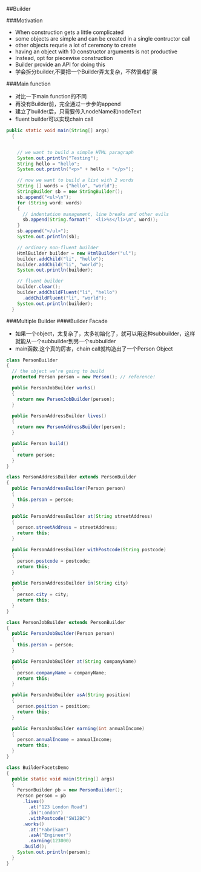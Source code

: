 ##Builder

###Motivation
- When construction gets a little complicated
- some objects are simple and can be created in a single contructor call
- other objects requrie a lot of ceremony to create
- having an object with 10 constructor arguments is not productive
- Instead, opt for piecewise construction
- Builder provide an API for doing this
- 学会拆分builder,不要把一个Builder弄太复杂，不然很难扩展

###Main function
- 对比一下main function的不同
- 再没有Builder前，完全通过一步步的append
- 建立了builder后，只需要传入nodeName和nodeText
- fluent builder可以实现chain call

```java
public static void main(String[] args)
  {


    // we want to build a simple HTML paragraph
    System.out.println("Testing");
    String hello = "hello";
    System.out.println("<p>" + hello + "</p>");

    // now we want to build a list with 2 words
    String [] words = {"hello", "world"};
    StringBuilder sb = new StringBuilder();
    sb.append("<ul>\n");
    for (String word: words)
    {
      // indentation management, line breaks and other evils
      sb.append(String.format("  <li>%s</li>\n", word));
    }
    sb.append("</ul>");
    System.out.println(sb);

    // ordinary non-fluent builder
    HtmlBuilder builder = new HtmlBuilder("ul");
    builder.addChild("li", "hello");
    builder.addChild("li", "world");
    System.out.println(builder);

    // fluent builder
    builder.clear();
    builder.addChildFluent("li", "hello")
      .addChildFluent("li", "world");
    System.out.println(builder);
  }
```

###Multiple Builder
####Builder Facade
- 如果一个object，太复杂了，太多初始化了，就可以用这种subbuilder，这样就能从一个subbuilder到另一个subbuilder
- main函数.这个真的厉害，chain call就构造出了一个Person Object

```java
class PersonBuilder
{
  // the object we're going to build
  protected Person person = new Person(); // reference!

  public PersonJobBuilder works()
  {
    return new PersonJobBuilder(person);
  }

  public PersonAddressBuilder lives()
  {
    return new PersonAddressBuilder(person);
  }

  public Person build()
  {
    return person;
  }
}

class PersonAddressBuilder extends PersonBuilder
{
  public PersonAddressBuilder(Person person)
  {
    this.person = person;
  }

  public PersonAddressBuilder at(String streetAddress)
  {
    person.streetAddress = streetAddress;
    return this;
  }

  public PersonAddressBuilder withPostcode(String postcode)
  {
    person.postcode = postcode;
    return this;
  }

  public PersonAddressBuilder in(String city)
  {
    person.city = city;
    return this;
  }
}

class PersonJobBuilder extends PersonBuilder
{
  public PersonJobBuilder(Person person)
  {
    this.person = person;
  }

  public PersonJobBuilder at(String companyName)
  {
    person.companyName = companyName;
    return this;
  }

  public PersonJobBuilder asA(String position)
  {
    person.position = position;
    return this;
  }

  public PersonJobBuilder earning(int annualIncome)
  {
    person.annualIncome = annualIncome;
    return this;
  }
}

class BuilderFacetsDemo
{
  public static void main(String[] args)
  {
    PersonBuilder pb = new PersonBuilder();
    Person person = pb
      .lives()
        .at("123 London Road")
        .in("London")
        .withPostcode("SW12BC")
      .works()
        .at("Fabrikam")
        .asA("Engineer")
        .earning(123000)
      .build();
    System.out.println(person);
  }
}
```
